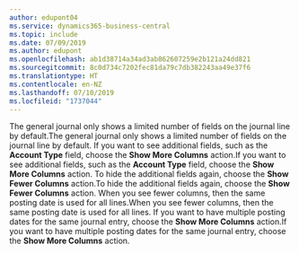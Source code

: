 ```yaml
---
author: edupont04
ms.service: dynamics365-business-central
ms.topic: include
ms.date: 07/09/2019
ms.author: edupont
ms.openlocfilehash: ab1d38714a34ad3ab862607259e2b121a24dd821
ms.sourcegitcommit: 8c0d734c7202fec81da79c7db382243aa49e37f6
ms.translationtype: HT
ms.contentlocale: en-NZ
ms.lasthandoff: 07/10/2019
ms.locfileid: "1737044"
---
```

<span data-ttu-id="c6c46-101">The general journal only shows a limited number of fields on the journal line by default.</span><span class="sxs-lookup"><span data-stu-id="c6c46-101">The general journal only shows a limited number of fields on the journal line by default.</span></span> <span data-ttu-id="c6c46-102">If you want to see additional fields, such as the **Account Type** field, choose the **Show More Columns** action.</span><span class="sxs-lookup"><span data-stu-id="c6c46-102">If you want to see additional fields, such as the **Account Type** field, choose the **Show More Columns** action.</span></span> <span data-ttu-id="c6c46-103">To hide the additional fields again, choose the **Show Fewer Columns** action.</span><span class="sxs-lookup"><span data-stu-id="c6c46-103">To hide the additional fields again, choose the **Show Fewer Columns** action.</span></span> <span data-ttu-id="c6c46-104">When you see fewer columns, then the same posting date is used for all lines.</span><span class="sxs-lookup"><span data-stu-id="c6c46-104">When you see fewer columns, then the same posting date is used for all lines.</span></span> <span data-ttu-id="c6c46-105">If you want to have multiple posting dates for the same journal entry, choose the **Show More Columns** action.</span><span class="sxs-lookup"><span data-stu-id="c6c46-105">If you want to have multiple posting dates for the same journal entry, choose the **Show More Columns** action.</span></span>  
